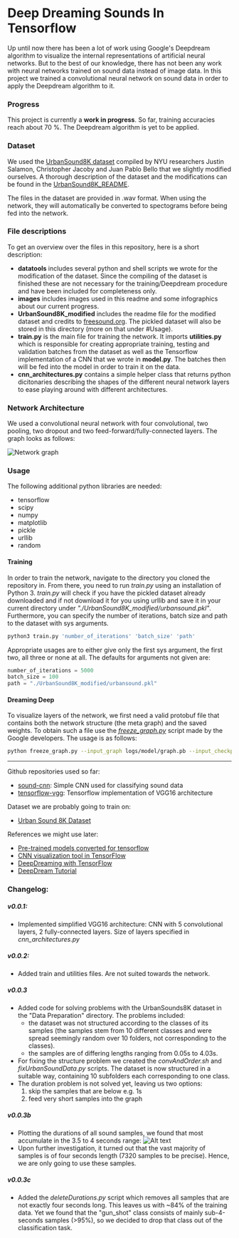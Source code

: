 # Deep Dreaming Sounds In Tensorflow

Up until now there has been a lot of work using Google's Deepdream algorithm to visualize the internal representations of artificial neural networks. But to the best of our knowledge, there has not been any work with neural networks trained on sound data instead of image data. In this project we trained a convolutional neural network on sound data in order to apply the Deepdream algorithm to it.

### Progress

This project is currently a __work in progress__. So far, training accuracies reach about 70 %. The Deepdream algorithm is yet to be applied.

### Dataset

We used the [UrbanSound8K dataset](https://serv.cusp.nyu.edu/projects/urbansounddataset/urbansound8k.html) compiled by NYU researchers Justin Salamon, Christopher Jacoby and Juan Pablo Bello that we slightly modified ourselves. A thorough description of the dataset and the modifications can be found in the [UrbanSound8K_README](./UrbanSound8K_modified/README.txt).

The files in the dataset are provided in .wav format. When using the network, they will automatically be converted to spectograms before being fed into the network. 

### File descriptions

To get an overview over the files in this repository, here is a short description:

+ __datatools__ includes several python and shell scripts we wrote for the modification of the dataset. Since the compiling of the dataset is finished these are not necessary for the training/Deepdream procedure and have been included for completeness only.
+ __images__ includes images used in this readme and some infographics about our current progress.
+ __UrbanSound8K_modified__ includes the readme file for the modified dataset and credits to [freesound.org](https://freesound.org). The pickled dataset will also be stored in this directory (more on that under #Usage).
+ __train.py__ is the main file for training the network. It imports __utilities.py__ which is responsible for creating appropriate training, testing and validation batches from the dataset as well as the Tensorflow implementation of a CNN that we wrote in __model.py__. The batches then will be fed into the model in order to train it on the data.
+ __cnn_architectures.py__ contains a simple helper class that returns python dicitonaries describing the shapes of the different neural network layers to ease playing around with different architectures.

### Network Architecture

We used a convolutional neural network with four convolutional, two pooling, two dropout and two feed-forward/fully-connected layers. The graph looks as follows:

![Network graph](https://raw.githubusercontent.com/verrannt/deepdreaming-sounds-tensorflow/master/images/graph_2017-07-26_r2.png)

### Usage

The following additional python libraries are needed:
+ tensorflow
+ scipy
+ numpy
+ matplotlib
+ pickle
+ urllib
+ random

#### Training

In order to train the network, navigate to the directory you cloned the repository in. From there, you need to run _train.py_ using an installation of Python 3. _train.py_ will check if you have the pickled dataset already downloaded and if not download it for you using urllib and save it in your current directory under *"./UrbanSound8K_modified/urbansound.pkl"*. Furthermore, you can specify the number of iterations, batch size and path to the dataset with sys arguments.

```bash
python3 train.py 'number_of_iterations' 'batch_size' 'path'
```

Appropriate usages are to either give only the first sys argument, the first two, all three or none at all. The defaults for arguments not given are:

```python
number_of_iterations = 5000
batch_size = 100
path = "./UrbanSound8K_modified/urbansound.pkl"
```

#### Dreaming Deep

To visualize layers of the network, we first need a valid protobuf file that contains both the network structure (the meta graph) and the saved weights. To obtain such a file use the [*freeze_graph.py*](https://github.com/tensorflow/tensorflow/blob/master/tensorflow/python/tools/freeze_graph.py) script made by the Google developers. The usage is as follows:

```bash
python freeze_graph.py --input_graph logs/model/graph.pb --input_checkpoint logs/model/model.ckpt --output_graph logs/model/output.pb --output_node_names output_node
```


---

Github repositories used so far:
+ [sound-cnn](https://github.com/awjuliani/sound-cnn): Simple CNN used for classifying sound data
+ [tensorflow-vgg](https://github.com/machrisaa/tensorflow-vgg/blob/master/vgg16.py): Tensorflow implementation of VGG16 architecture

Dataset we are probably going to train on:
+ [Urban Sound 8K Dataset](https://serv.cusp.nyu.edu/projects/urbansounddataset/urbansound8k.html)

References we might use later:
+ [Pre-trained models converted for tensorflow](https://github.com/sfujiwara/tfmodel)
+ [CNN visualization tool in TensorFlow](https://github.com/InFoCusp/tf_cnnvis)
+ [DeepDreaming with TensorFlow](https://github.com/tensorflow/tensorflow/blob/master/tensorflow/examples/tutorials/deepdream/deepdream.ipynb)
+ [DeepDream Tutorial](https://github.com/Hvass-Labs/TensorFlow-Tutorials/blob/master/14_DeepDream.ipynb)

### Changelog:
##### v0.0.1:
  + Implemented simplified VGG16 architecture: CNN with 5 convolutional layers, 2 fully-connected layers. Size of layers specified in *cnn_architectures.py*

##### v0.0.2:
  + Added train and utilities files. Are not suited towards the network.

##### v0.0.3
  + Added code for solving problems with the UrbanSounds8K dataset in the "Data Preparation" directory. The problems included:
    + the dataset was not structured according to the classes of its samples (the samples stem from 10 different classes and were spread seemingly random over 10 folders, not corresponding to the classes).
    + the samples are of differing lengths ranging from 0.05s to 4.03s.
  + For fixing the structure problem we created the _convAndOrder.sh_ and _fixUrbanSoundData.py_ scripts. The dataset is now structured in a suitable way, containing 10 subfolders each corresponding to one class.
  + The duration problem is not solved yet, leaving us two options:
    1. skip the samples that are below e.g. 1s
    2. feed very short samples into the graph

##### v0.0.3b
  + Plotting the durations of all sound samples, we found that most accumulate in the 3.5 to 4 seconds range:
  ![Alt text](https://raw.githubusercontent.com/verrannt/TF_CNN_SoundVis/master/images/durations_histogram.png)
  + Upon further investigation, it turned out that the vast majority of samples is of four seconds length (7320 samples to be precise). Hence, we are only going to use these samples.

##### v0.0.3c
  + Added the _deleteDurations.py_ script which removes all samples that are not exactly four seconds long. This leaves us with ~84% of the training data. Yet we found that the "gun_shot" class consists of mainly sub-4-seconds samples (>95%), so we decided to drop that class out of the classification task.
